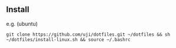## Install

e.g. (ubuntu)

```
git clone https://github.com/uji/dotfiles.git ~/dotfiles && sh ~/dotfiles/install-linux.sh && source ~/.bashrc
```
